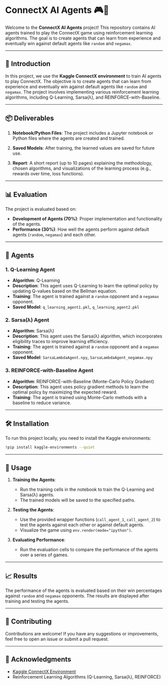 # ConnectX AI Agents 🎮🤖

Welcome to the **ConnectX AI Agents** project! This repository contains AI agents trained to play the ConnectX game using reinforcement learning algorithms. The goal is to create agents that can learn from experience and eventually win against default agents like `random` and `negamax`.

---

## 🌟 Introduction

In this project, we use the **Kaggle ConnectX environment** to train AI agents to play ConnectX. The objective is to create agents that can learn from experience and eventually win against default agents like `random` and `negamax`. The project involves implementing various reinforcement learning algorithms, including Q-Learning, Sarsa(λ), and REINFORCE-with-Baseline.

---

## 📦 Deliverables

1. **Notebook/Python Files**: The project includes a Jupyter notebook or Python files where the agents are created and trained. 
2. **Saved Models**: After training, the learned values are saved for future use.

3. **Report**: A short report (up to 10 pages) explaining the methodology, chosen algorithms, and visualizations of the learning process (e.g., rewards over time, loss functions).

---

## 📊 Evaluation

The project is evaluated based on:
- **Development of Agents (70%)**: Proper implementation and functionality of the agents.
- **Performance (30%)**: How well the agents perform against default agents (`random`, `negamax`) and each other.

---

## 🤖 Agents

### 1. Q-Learning Agent
- **Algorithm**: Q-Learning
- **Description**: This agent uses Q-Learning to learn the optimal policy by updating Q-values based on the Bellman equation.
- **Training**: The agent is trained against a `random` opponent and a `negamax` opponent.
- **Saved Model**: `q_learning_agent1.pkl`, `q_learning_agent2.pkl`

### 2. Sarsa(λ) Agent
- **Algorithm**: Sarsa(λ)
- **Description**: This agent uses the Sarsa(λ) algorithm, which incorporates eligibility traces to improve learning efficiency.
- **Training**: The agent is trained against a `random` opponent and a `negamax` opponent.
- **Saved Model**: `SarsaLambdaAgent.npy`, `SarsaLambdaAgent_negamax.npy`

### 3. REINFORCE-with-Baseline Agent
- **Algorithm**: REINFORCE-with-Baseline (Monte-Carlo Policy Gradient)
- **Description**: This agent uses policy gradient methods to learn the optimal policy by maximizing the expected reward.
- **Training**: The agent is trained using Monte-Carlo methods with a baseline to reduce variance.

---

## 🛠 Installation

To run this project locally, you need to install the Kaggle environments:

```bash
!pip install kaggle-environments --quiet
```

---

## 🚀 Usage

1. **Training the Agents**:
   - Run the training cells in the notebook to train the Q-Learning and Sarsa(λ) agents.
   - The trained models will be saved to the specified paths.

2. **Testing the Agents**:
   - Use the provided wrapper functions (`call_agent_1`, `call_agent_2`) to test the agents against each other or against default agents.
   - Visualize the game using `env.render(mode="ipython")`.

3. **Evaluating Performance**:
   - Run the evaluation cells to compare the performance of the agents over a series of games.

---

## 📈 Results

The performance of the agents is evaluated based on their win percentages against `random` and `negamax` opponents. The results are displayed after training and testing the agents.

---

## 🤝 Contributing

Contributions are welcome! If you have any suggestions or improvements, feel free to open an issue or submit a pull request.

---


## 🙏 Acknowledgments

- [Kaggle ConnectX Environment](https://github.com/Kaggle/kaggle-environments)
- Reinforcement Learning Algorithms (Q-Learning, Sarsa(λ), REINFORCE)
